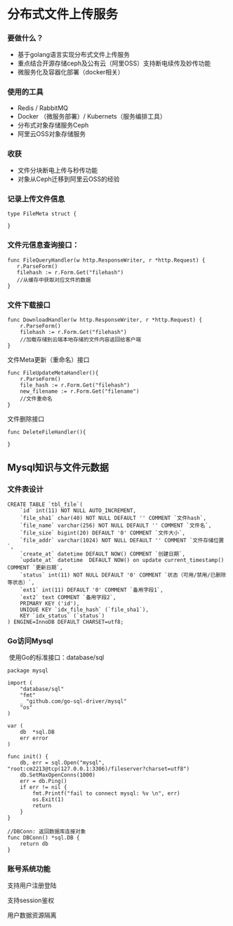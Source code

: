 # 分布式文件上传服务

### 要做什么？

- 基于golang语言实现分布式文件上传服务
- 重点结合开源存储ceph及公有云（阿里OSS）支持断电续传及妙传功能
- 微服务化及容器化部署（docker相关）

### 使用的工具

- Redis / RabbitMQ
- Docker （微服务部署）/ Kubernets（服务编排工具）
- 分布式对象存储服务Ceph
- 阿里云OSS对象存储服务

### 收获

- 文件分块断电上传与秒传功能
- 对象从Ceph迁移到阿里云OSS的经验

### 记录上传文件信息

```
type FileMeta struct {

}
```

### 文件元信息查询接口：

```
func FileQueryHandler(w http.ResponseWriter, r *http.Request) {
   r.ParseForm()
   filehash := r.Form.Get("filehash")
   //从缓存中获取对应文件的数据
}
```

### 文件下载接口

```
func DownloadHandler(w http.ResponseWriter, r *http.Request) {
	r.ParseForm()
	filehash := r.Form.Get("filehash")
	//加载存储到云端本地存储的文件内容返回给客户端
}
```

文件Meta更新（重命名）接口

```
func FileUpdateMetaHandler(){
	r.ParseForm()
	file_hash := r.Form.Get("filehash")
	new_filename := r.Form.Get("filename")
	//文件重命名
}
```

文件删除接口

```
func DeleteFileHandler(){
	
}
```

## Mysql知识与文件元数据

### 文件表设计

```
CREATE TABLE `tbl_file`(
	`id` int(11) NOT NULL AUTO_INCREMENT,
	`file_sha1` char(40) NOT NULL DEFAULT '' COMMENT `文件hash`,
	`file_name` varchar(256) NOT NULL DEFAULT '' COMMENT `文件名`,
	`file_size` bigint(20) DEFAULT '0' COMMENT `文件大小`,
	`file_addr` varchar(1024) NOT NULL DEFAULT '' COMMENT `文件存储位置`,
	`create_at` datetime DEFAULT NOW() COMMENT `创建日期`,
	`update_at` datetime  DEFAULT NOW() on update current_timestamp() COMMENT `更新日期`,
	`status` int(11) NOT NULL DEFAULT '0' COMMENT `状态（可用/禁用/已删除等状态）`,
	`ext1` int(11) DEFAULT '0' COMMENT `备用字段1`,
	`ext2` text COMMENT `备用字段2`,
	PRIMARY KEY ('id'),
	UNIQUE KEY `idx_file_hash` (`file_sha1`),
	KEY `idx_status` (`status`)
) ENGINE=InnoDB DEFAULT CHARSET=utf8;
```

### Go访问Mysql

​	使用Go的标准接口：database/sql

```
package mysql

import (
	"database/sql"
	"fmt"
	_ "github.com/go-sql-driver/mysql"
	"os"
)

var (
	db  *sql.DB
	err error
)

func init() {
	db, err = sql.Open("mysql", "root:cm2213@tcp(127.0.0.1:3306)/fileserver?charset=utf8")
	db.SetMaxOpenConns(1000)
	err = db.Ping()
	if err != nil {
		fmt.Printf("fail to connect mysql: %v \n", err)
		os.Exit(1)
		return
	}
}

//DBConn: 返回数据库连接对象
func DBConn() *sql.DB {
	return db
}

```

### 账号系统功能

支持用户注册登陆

支持session鉴权

用户数据资源隔离